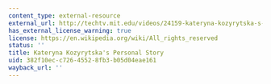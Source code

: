 ```yaml
---
content_type: external-resource
external_url: http://techtv.mit.edu/videos/24159-kateryna-kozyrytska-s-personal-story
has_external_license_warning: true
license: https://en.wikipedia.org/wiki/All_rights_reserved
status: ''
title: Kateryna Kozyrytska's Personal Story
uid: 382f10ec-c726-4552-8fb3-b05d04eae161
wayback_url: ''
---
```

